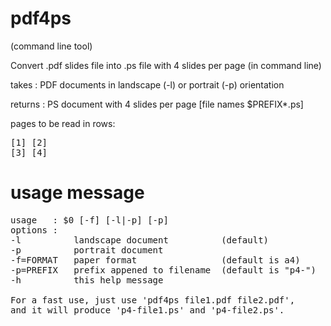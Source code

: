 # pdf4ps
(command line tool)

Convert .pdf slides file into .ps file with 4 slides per page (in command line)

takes   : PDF documents in landscape (-l) or portrait (-p) orientation

returns : PS document with 4 slides per page [file names $PREFIX*.ps]

pages to be read in rows: 
<pre>[1] [2]
[3] [4]</pre>


# usage message
<pre>
usage   : $0 [-f] [-l|-p] [-p]
options :
-l          landscape document          (default)
-p          portrait document
-f=FORMAT   paper format                (default is a4)
-p=PREFIX   prefix appened to filename  (default is "p4-")
-h          this help message

For a fast use, just use 'pdf4ps file1.pdf file2.pdf', 
and it will produce 'p4-file1.ps' and 'p4-file2.ps'.</pre>
